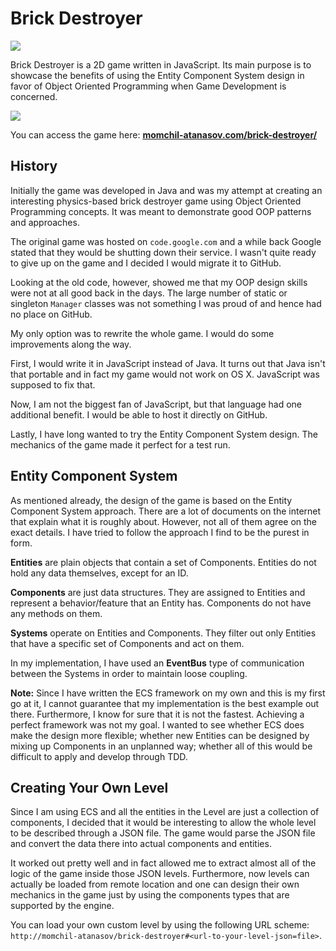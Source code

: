 # Brick Destroyer

![](https://travis-ci.org/momchil-atanasov/brick-destroyer.svg?branch=master)

Brick Destroyer is a 2D game written in JavaScript. Its main purpose is to showcase the benefits of using the Entity Component System design in favor of Object Oriented Programming when Game Development is concerned.

![](https://github.com/momchil-atanasov/brick-destroyer/blob/master/screenshots/brick_destroyer.png)

You can access the game here: **[momchil-atanasov.com/brick-destroyer/](http://momchil-atanasov.com/brick-destroyer/)**

## History

Initially the game was developed in Java and was my attempt at creating an interesting physics-based brick destroyer game using Object Oriented Programming concepts. It was meant to demonstrate good OOP patterns and approaches.

The original game was hosted on `code.google.com` and a while back Google stated that they would be shutting down their service. I wasn't quite ready to give up on the game and I decided I would migrate it to GitHub.

Looking at the old code, however, showed me that my OOP design skills were not at all good back in the days. The large number of static or singleton `Manager` classes was not something I was proud of and hence had no place on GitHub.

My only option was to rewrite the whole game. I would do some improvements along the way.

First, I would write it in JavaScript instead of Java. It turns out that Java isn't that portable and in fact my game would not work on OS X. JavaScript was supposed to fix that.

Now, I am not the biggest fan of JavaScript, but that language had one additional benefit. I would be able to host it directly on GitHub.

Lastly, I have long wanted to try the Entity Component System design. The mechanics of the game made it perfect for a test run.

## Entity Component System

As mentioned already, the design of the game is based on the Entity Component System approach. There are a lot of documents on the internet that explain what it is roughly about. However, not all of them agree on the exact details. I have tried to follow the approach I find to be the purest in form.

**Entities** are plain objects that contain a set of Components. Entities do not hold any data themselves, except for an ID.

**Components** are just data structures. They are assigned to Entities and represent a behavior/feature that an Entity has. Components do not have any methods on them.

**Systems** operate on Entities and Components. They filter out only Entities that have a specific set of Components and act on them.

In my implementation, I have used an **EventBus** type of communication between the Systems in order to maintain loose coupling.

**Note:** Since I have written the ECS framework on my own and this is my first go at it, I cannot guarantee that my implementation is the best example out there. Furthermore, I know for sure that it is not the fastest. Achieving a perfect framework was not my goal. I wanted to see whether ECS does make the design more flexible; whether new Entities can be designed by mixing up Components in an unplanned way; whether all of this would be difficult to apply and develop through TDD.

## Creating Your Own Level

Since I am using ECS and all the entities in the Level are just a collection of components, I decided that it would be interesting to allow the whole level to be described through a JSON file. The game would parse the JSON file and convert the data there into actual components and entities.

It worked out pretty well and in fact allowed me to extract almost all of the logic of the game inside those JSON levels. Furthermore, now levels can actually be loaded from remote location and one can design their own mechanics in the game just by using the components types that are supported by the engine.

You can load your own custom level by using the following URL scheme: `http://momchil-atanasov/brick-destroyer#<url-to-your-level-json=file>`.
